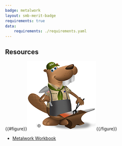 ```yaml
---
badge: metalwork
layout: smb-merit-badge
requirements: true
data:
    requirements: ./requirements.yaml
---
```


## Resources

{{#figure}}<img src="metalwork-bucky.jpg" class="W(100%)" />{{/figure}}
* [Metalwork Workbook](metalwork-workbook.pdf)
